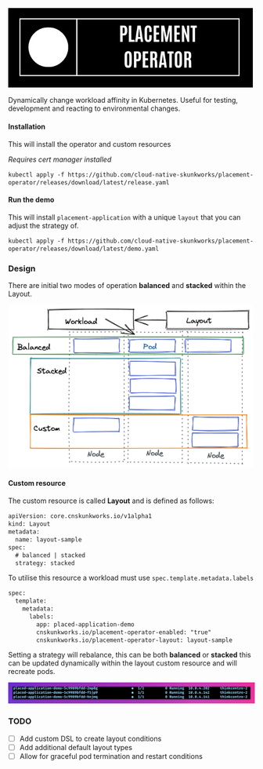 <img src="images/title.png" width="500px;"/>

Dynamically change workload affinity in Kubernetes. Useful for testing, development and reacting to environmental changes.

#### Installation

This will install the operator and custom resources

_Requires cert manager installed_

```
kubectl apply -f https://github.com/cloud-native-skunkworks/placement-operator/releases/download/latest/release.yaml
```

#### Run the demo

This will install `placement-application` with a unique `layout` that you can adjust the strategy of.

```
kubectl apply -f https://github.com/cloud-native-skunkworks/placement-operator/releases/download/latest/demo.yaml
```


### Design 

There are initial two modes of operation **balanced** and **stacked** within the Layout.

<img src="images/03.png" width="500px;"/>

#### Custom resource

The custom resource is called **Layout** and is defined as follows:
```
apiVersion: core.cnskunkworks.io/v1alpha1
kind: Layout
metadata:
  name: layout-sample
spec:
  # balanced | stacked 
  strategy: stacked
```

  To utilise this resource a workload must use `spec.template.metadata.labels` 

```
spec:
  template:
    metadata:
      labels:
        app: placed-application-demo
        cnskunkworks.io/placement-operator-enabled: "true"
        cnskunkworks.io/placement-operator-layout: layout-sample
```



Setting a strategy will rebalance, this can be both **balanced** or **stacked** this can be updated dynamically within the layout custom resource and will recreate pods.

<img src="images/01.png" width="550px;" />


### TODO

- [ ] Add custom DSL to create layout conditions
- [ ] Add additional default layout types
- [ ] Allow for graceful pod termination and restart conditions
